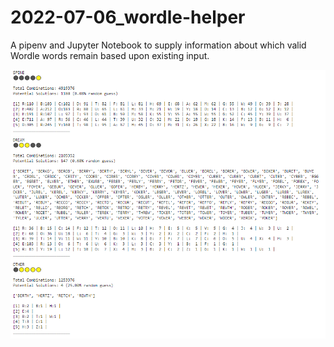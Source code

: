 # 2022-07-06_wordle-helper

A pipenv and Jupyter Notebook to supply information about which valid Wordle words remain based upon existing input.

![Sample Output](example.png)